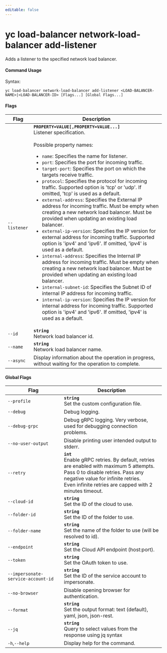 ```yaml
---
editable: false
---
```


# yc load-balancer network-load-balancer add-listener

Adds a listener to the specified network load balancer.

#### Command Usage

Syntax: 

`yc load-balancer network-load-balancer add-listener <LOAD-BALANCER-NAME>|<LOAD-BALANCER-ID> [Flags...] [Global Flags...]`

#### Flags

| Flag | Description |
|----|----|
|`--listener`|<b>`PROPERTY=VALUE[,PROPERTY=VALUE...]`</b><br/>Listener specification.<br/><br/>Possible property names:<br/><ul> <li><code>name</code>:     Specifies the name for listener.</li> <li><code>port</code>:     Specifies the port for incoming traffic.</li> <li><code>target-port</code>:     Specifies the port on which the targets receive traffic.</li> <li><code>protocol</code>:     Specifies the protocol for incoming traffic. Supported option is 'tcp' or 'udp'. If omitted, 'tcp' is used as a default.</li> <li><code>external-address</code>:     Specifies the External IP address for incoming traffic. Must be empty when creating a new network load balancer. Must be provided when updating an existing load balancer.</li> <li><code>external-ip-version</code>:     Specifies the IP version for external address for incoming traffic. Supported option is 'ipv4' and 'ipv6'. If omitted, 'ipv4' is used as a default.</li> <li><code>internal-address</code>:     Specifies the Internal IP address for incoming traffic. Must be empty when creating a new network load balancer. Must be provided when updating an existing load balancer.</li> <li><code>internal-subnet-id</code>:     Specifies the Subnet ID of internal IP address for incoming traffic.</li> <li><code>internal-ip-version</code>:     Specifies the IP version for internal address for incoming traffic. Supported option is 'ipv4' and 'ipv6'. If omitted, 'ipv4' is used as a default.</li> </ul>|
|`--id`|<b>`string`</b><br/>Network load balancer id.|
|`--name`|<b>`string`</b><br/>Network load balancer name.|
|`--async`|Display information about the operation in progress, without waiting for the operation to complete.|

#### Global Flags

| Flag | Description |
|----|----|
|`--profile`|<b>`string`</b><br/>Set the custom configuration file.|
|`--debug`|Debug logging.|
|`--debug-grpc`|Debug gRPC logging. Very verbose, used for debugging connection problems.|
|`--no-user-output`|Disable printing user intended output to stderr.|
|`--retry`|<b>`int`</b><br/>Enable gRPC retries. By default, retries are enabled with maximum 5 attempts.<br/>Pass 0 to disable retries. Pass any negative value for infinite retries.<br/>Even infinite retries are capped with 2 minutes timeout.|
|`--cloud-id`|<b>`string`</b><br/>Set the ID of the cloud to use.|
|`--folder-id`|<b>`string`</b><br/>Set the ID of the folder to use.|
|`--folder-name`|<b>`string`</b><br/>Set the name of the folder to use (will be resolved to id).|
|`--endpoint`|<b>`string`</b><br/>Set the Cloud API endpoint (host:port).|
|`--token`|<b>`string`</b><br/>Set the OAuth token to use.|
|`--impersonate-service-account-id`|<b>`string`</b><br/>Set the ID of the service account to impersonate.|
|`--no-browser`|Disable opening browser for authentication.|
|`--format`|<b>`string`</b><br/>Set the output format: text (default), yaml, json, json-rest.|
|`--jq`|<b>`string`</b><br/>Query to select values from the response using jq syntax|
|`-h`,`--help`|Display help for the command.|
